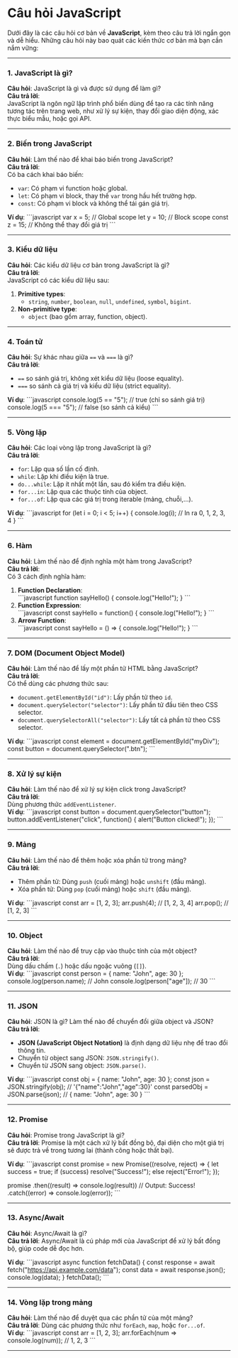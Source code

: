 # Câu hỏi JavaScript

Dưới đây là các câu hỏi cơ bản về **JavaScript**, kèm theo câu trả lời ngắn gọn và dễ hiểu. Những câu hỏi này bao quát các kiến thức cơ bản mà bạn cần nắm vững:

---

### **1. JavaScript là gì?**
**Câu hỏi**: JavaScript là gì và được sử dụng để làm gì?  
**Câu trả lời**:  
JavaScript là ngôn ngữ lập trình phổ biến dùng để tạo ra các tính năng tương tác trên trang web, như xử lý sự kiện, thay đổi giao diện động, xác thực biểu mẫu, hoặc gọi API.

---

### **2. Biến trong JavaScript**
**Câu hỏi**: Làm thế nào để khai báo biến trong JavaScript?  
**Câu trả lời**:  
Có ba cách khai báo biến:  
- `var`: Có phạm vi function hoặc global.  
- `let`: Có phạm vi block, thay thế `var` trong hầu hết trường hợp.  
- `const`: Có phạm vi block và không thể tái gán giá trị.  

**Ví dụ**:
\`\`\`javascript
var x = 5;       // Global scope
let y = 10;      // Block scope
const z = 15;    // Không thể thay đổi giá trị
\`\`\`

---

### **3. Kiểu dữ liệu**
**Câu hỏi**: Các kiểu dữ liệu cơ bản trong JavaScript là gì?  
**Câu trả lời**:  
JavaScript có các kiểu dữ liệu sau:  
1. **Primitive types**:  
   - `string`, `number`, `boolean`, `null`, `undefined`, `symbol`, `bigint`.  
2. **Non-primitive type**:  
   - `object` (bao gồm array, function, object).

---

### **4. Toán tử**
**Câu hỏi**: Sự khác nhau giữa `==` và `===` là gì?  
**Câu trả lời**:  
- `==` so sánh giá trị, không xét kiểu dữ liệu (loose equality).  
- `===` so sánh cả giá trị và kiểu dữ liệu (strict equality).  

**Ví dụ**:
\`\`\`javascript
console.log(5 == "5");  // true (chỉ so sánh giá trị)
console.log(5 === "5"); // false (so sánh cả kiểu)
\`\`\`

---

### **5. Vòng lặp**
**Câu hỏi**: Các loại vòng lặp trong JavaScript là gì?  
**Câu trả lời**:  
- `for`: Lặp qua số lần cố định.  
- `while`: Lặp khi điều kiện là true.  
- `do...while`: Lặp ít nhất một lần, sau đó kiểm tra điều kiện.  
- `for...in`: Lặp qua các thuộc tính của object.  
- `for...of`: Lặp qua các giá trị trong iterable (mảng, chuỗi,...).

**Ví dụ**:
\`\`\`javascript
for (let i = 0; i < 5; i++) {
  console.log(i); // In ra 0, 1, 2, 3, 4
}
\`\`\`

---

### **6. Hàm**
**Câu hỏi**: Làm thế nào để định nghĩa một hàm trong JavaScript?  
**Câu trả lời**:  
Có 3 cách định nghĩa hàm:  
1. **Function Declaration**:  
   \`\`\`javascript
   function sayHello() {
     console.log("Hello!");
   }
   \`\`\`
2. **Function Expression**:  
   \`\`\`javascript
   const sayHello = function() {
     console.log("Hello!");
   }
   \`\`\`
3. **Arrow Function**:  
   \`\`\`javascript
   const sayHello = () => {
     console.log("Hello!");
   }
   \`\`\`

---

### **7. DOM (Document Object Model)**
**Câu hỏi**: Làm thế nào để lấy một phần tử HTML bằng JavaScript?  
**Câu trả lời**:  
Có thể dùng các phương thức sau:  
- `document.getElementById("id")`: Lấy phần tử theo `id`.  
- `document.querySelector("selector")`: Lấy phần tử đầu tiên theo CSS selector.  
- `document.querySelectorAll("selector")`: Lấy tất cả phần tử theo CSS selector.  

**Ví dụ**:
\`\`\`javascript
const element = document.getElementById("myDiv");
const button = document.querySelector(".btn");
\`\`\`

---

### **8. Xử lý sự kiện**
**Câu hỏi**: Làm thế nào để xử lý sự kiện click trong JavaScript?  
**Câu trả lời**:  
Dùng phương thức `addEventListener`.  
**Ví dụ**:
\`\`\`javascript
const button = document.querySelector("button");
button.addEventListener("click", function() {
  alert("Button clicked!");
});
\`\`\`

---

### **9. Mảng**
**Câu hỏi**: Làm thế nào để thêm hoặc xóa phần tử trong mảng?  
**Câu trả lời**:  
- Thêm phần tử: Dùng `push` (cuối mảng) hoặc `unshift` (đầu mảng).  
- Xóa phần tử: Dùng `pop` (cuối mảng) hoặc `shift` (đầu mảng).  

**Ví dụ**:
\`\`\`javascript
const arr = [1, 2, 3];
arr.push(4);      // [1, 2, 3, 4]
arr.pop();        // [1, 2, 3]
\`\`\`

---

### **10. Object**
**Câu hỏi**: Làm thế nào để truy cập vào thuộc tính của một object?  
**Câu trả lời**:  
Dùng dấu chấm (`.`) hoặc dấu ngoặc vuông (`[]`).  
**Ví dụ**:
\`\`\`javascript
const person = { name: "John", age: 30 };
console.log(person.name);     // John
console.log(person["age"]);   // 30
\`\`\`

---

### **11. JSON**
**Câu hỏi**: JSON là gì? Làm thế nào để chuyển đổi giữa object và JSON?  
**Câu trả lời**:  
- **JSON (JavaScript Object Notation)** là định dạng dữ liệu nhẹ để trao đổi thông tin.  
- Chuyển từ object sang JSON: `JSON.stringify()`.  
- Chuyển từ JSON sang object: `JSON.parse()`.  

**Ví dụ**:
\`\`\`javascript
const obj = { name: "John", age: 30 };
const json = JSON.stringify(obj); // '{"name":"John","age":30}'
const parsedObj = JSON.parse(json); // { name: "John", age: 30 }
\`\`\`

---

### **12. Promise**
**Câu hỏi**: Promise trong JavaScript là gì?  
**Câu trả lời**: Promise là một cách xử lý bất đồng bộ, đại diện cho một giá trị sẽ được trả về trong tương lai (thành công hoặc thất bại).  

**Ví dụ**:
\`\`\`javascript
const promise = new Promise((resolve, reject) => {
  let success = true;
  if (success) resolve("Success!");
  else reject("Error!");
});

promise
  .then((result) => console.log(result))  // Output: Success!
  .catch((error) => console.log(error));
\`\`\`

---

### **13. Async/Await**
**Câu hỏi**: Async/Await là gì?  
**Câu trả lời**: Async/Await là cú pháp mới của JavaScript để xử lý bất đồng bộ, giúp code dễ đọc hơn.  

**Ví dụ**:
\`\`\`javascript
async function fetchData() {
  const response = await fetch("https://api.example.com/data");
  const data = await response.json();
  console.log(data);
}
fetchData();
\`\`\`

---

### **14. Vòng lặp trong mảng**
**Câu hỏi**: Làm thế nào để duyệt qua các phần tử của một mảng?  
**Câu trả lời**: Dùng các phương thức như `forEach`, `map`, hoặc `for...of`.  
**Ví dụ**:
\`\`\`javascript
const arr = [1, 2, 3];
arr.forEach(num => console.log(num)); // 1, 2, 3
\`\`\`

---


